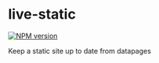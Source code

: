 # live-static
[![NPM version][npm-image]][npm-url]

Keep a static site up to date from datapages

[npm-image]: https://img.shields.io/npm/v/live-static.svg?style=flat-square
[npm-url]: https://npmjs.org/package/live-static

